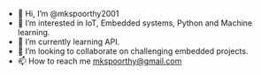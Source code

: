 - 👋 Hi, I’m @mkspoorthy2001
- 👀 I’m interested in IoT, Embedded systems, Python and Machine learning.
- 🌱 I’m currently learning API.
- 💞️ I’m looking to collaborate on challenging embedded projects.
- 📫 How to reach me mkspoorthy@gmail.com

<!---
mkspoorthy2001/mkspoorthy2001 is a ✨ special ✨ repository because its `README.md` (this file) appears on your GitHub profile.
You can click the Preview link to take a look at your changes.
--->
